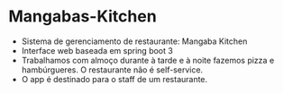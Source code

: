 # Mangabas-Kitchen
- Sistema de gerenciamento de restaurante: Mangaba Kitchen
- Interface web baseada em spring boot 3
- Trabalhamos com almoço durante à tarde e à noite fazemos pizza e hambúrgueres. O restaurante não é self-service.
- O app é destinado para o staff de um restaurante.
